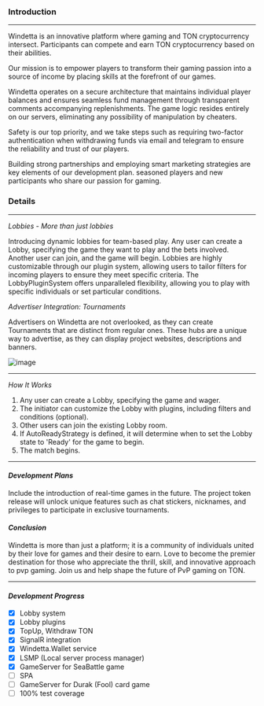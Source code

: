 ### Introduction

---

Windetta is an innovative platform where gaming and TON cryptocurrency intersect. Participants can compete and earn TON cryptocurrency based on their abilities.

Our mission is to empower players to transform their gaming passion into a source of income by placing skills at the forefront of our games.

Windetta operates on a secure architecture that maintains individual player balances and ensures seamless fund management through transparent comments accompanying replenishments. The game logic resides entirely on our servers, eliminating any possibility of manipulation by cheaters.

Safety is our top priority, and we take steps such as requiring two-factor authentication when withdrawing funds via email and telegram to ensure the reliability and trust of our players.

Building strong partnerships and employing smart marketing strategies are key elements of our development plan. seasoned players and new participants who share our passion for gaming.


### Details
---

*Lobbies - More than just lobbies*

Introducing dynamic lobbies for team-based play. Any user can create a Lobby, specifying the game they want to play and the bets involved. Another user can join, and the game will begin.
Lobbies are highly customizable through our plugin system, allowing users to tailor filters for incoming players to ensure they meet specific criteria. The LobbyPluginSystem offers unparalleled flexibility, allowing you to play with specific individuals or set particular conditions.


*Advertiser Integration: Tournaments*

Advertisers on Windetta are not overlooked, as they can create Tournaments that are distinct from regular ones. These hubs are a unique way to advertise, as they can display project websites, descriptions and banners.

![image](https://github.com/artistotless/windetta/assets/34582815/cf9e578b-98d4-4475-bed1-f5006a687de3)


---

*How It Works*

1. Any user can create a Lobby, specifying the game and wager.
2. The initiator can customize the Lobby with plugins, including filters and conditions (optional).   
3. Other users can join the existing Lobby room.
4. If AutoReadyStrategy is defined, it will determine when to set the Lobby state to 'Ready' for the game to begin. 
5. The match begins.
---

#### *Development Plans*

Include the introduction of real-time games in the future. The project token release will unlock unique features such as chat stickers, nicknames, and privileges to participate in exclusive tournaments.

#### *Conclusion*

Windetta is more than just a platform; it is a community of individuals united by their love for games and their desire to earn. Love to become the premier destination for those who appreciate the thrill, skill, and innovative approach to pvp gaming. Join us and help shape the future of PvP gaming on TON.

---
#### *Development Progress*
- [x] Lobby system
- [x] Lobby plugins 
- [x] TopUp, Withdraw TON
- [x] SignalR integration
- [x] Windetta.Wallet service
- [x] LSMP (Local server process manager)
- [x] GameServer for SeaBattle game
- [ ] SPA
- [ ] GameServer for Durak (Fool) card game 
- [ ] 100% test coverage
